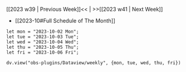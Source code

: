 [[2023 w39 | Previous Week]]<< | >>[[2023 w41 | Next Week]]
- [[2023-10#Full Schedule of The Month]]
```dataviewjs
let mon = "2023-10-02 Mon";
let tue = "2023-10-03 Tue";
let wed = "2023-10-04 Wed";
let thu = "2023-10-05 Thu";
let fri = "2023-10-06 Fri";

dv.view("obs-plugins/Dataview/weekly", {mon, tue, wed, thu, fri})
```